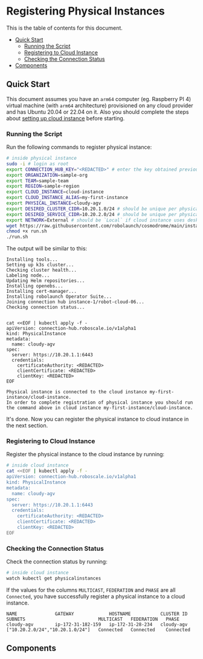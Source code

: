 # Registering Physical Instances

This is the table of contents for this document.

- [Quick Start](#quick-start)
  - [Running the Script](#running-the-script)
  - [Registering to Cloud Instance](#registering-to-cloud-instance)
  - [Checking the Connection Status](#checking-the-connection-status)
- [Components](#components)

## Quick Start

This document assumes you have an `arm64` computer (eg. Raspberry PI 4) virtual machine (with `arm64` architecture) provisioned on any cloud provider and has Ubuntu 20.04 or 22.04 on it. Also you should complete the steps about [setting up cloud instance](../cloud-instance/README.md) before starting.

### Running the Script
Run the following commands to register physical instance:

```bash
# inside physical instance
sudo -i # login as root
export CONNECTION_HUB_KEY="<REDACTED>" # enter the key obtained previous section
export ORGANIZATION=sample-org
export TEAM=sample-team
export REGION=sample-region
export CLOUD_INSTANCE=cloud-instance
export CLOUD_INSTANCE_ALIAS=my-first-instance
export PHYSICAL_INSTANCE=cloudy-agv
export DESIRED_CLUSTER_CIDR=10.20.1.0/24 # should be unique per physical instance
export DESIRED_SERVICE_CIDR=10.20.2.0/24 # should be unique per physical instance
export NETWORK=External # should be `Local` if cloud instance uses desktop configuration
wget https://raw.githubusercontent.com/robolaunch/cosmodrome/main/instance-setup/physical-instance/run.sh
chmod +x run.sh
./run.sh
```

The output will be similar to this:
```
Installing tools...
Setting up k3s cluster...
Checking cluster health...
Labeling node...
Updating Helm repositories...
Installing openebs...
Installing cert-manager...
Installing robolaunch Operator Suite...
Joining connection hub instance-1/robot-cloud-06...
Checking connection status...


cat <<EOF | kubectl apply -f -
apiVersion: connection-hub.roboscale.io/v1alpha1
kind: PhysicalInstance
metadata:
  name: cloudy-agv
spec:
  server: https://10.20.1.1:6443
  credentials:
    certificateAuthority: <REDACTED>
    clientCertificate: <REDACTED>
    clientKey: <REDACTED>
EOF

Physical instance is connected to the cloud instance my-first-instance/cloud-instance.
In order to complete registration of physical instance you should run the command above in cloud instance my-first-instance/cloud-instance.
```

It's done. Now you can register the physical instance to cloud instance in the next section.

### Registering to Cloud Instance

Register the physical instance to the cloud instance by running:

```bash
# inside cloud instance
cat <<EOF | kubectl apply -f -
apiVersion: connection-hub.roboscale.io/v1alpha1
kind: PhysicalInstance
metadata:
  name: cloudy-agv
spec:
  server: https://10.20.1.1:6443
  credentials:
    certificateAuthority: <REDACTED>
    clientCertificate: <REDACTED>
    clientKey: <REDACTED>
EOF
```

### Checking the Connection Status

Check the connection status by running:
```bash
# inside cloud instance
watch kubectl get physicalinstances
```

If the values for the columns `MULTICAST`, `FEDERATION` and `PHASE` are all `Connected`, you have successfully register a physical instance to a cloud instance.
```
NAME              GATEWAY             HOSTNAME           CLUSTER ID        SUBNETS                           MULTICAST   FEDERATION   PHASE
cloudy-agv        ip-172-31-182-159   ip-172-31-28-234   cloudy-agv        ["10.20.2.0/24","10.20.1.0/24"]   Connected   Connected    Connected
```

## Components